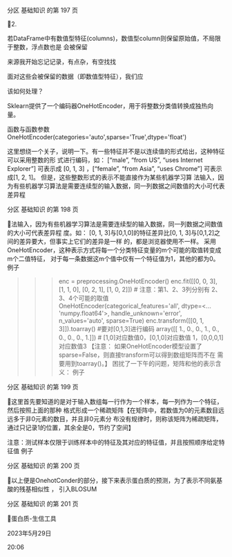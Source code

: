 分区 基础知识 的第 197 页

2.

若DataFrame中有数值型特征(columns)，数值型column则保留原始值，不局限于整数，浮点数也是
会被保留

来源我开始忘记记录，有点杂，有空找找

面对这些会被保留的数据（即数值型特征），我们应

该如何处理？

Sklearn提供了一个编码器OneHotEncoder，用于将整数分类值转换成独热向量。

函数与函数参数
OneHotEncoder(categories='auto',sparse='True',dtype='float')

这里想绕一个关子，说明一下。有一些特征并不是以连续值的形式给出，这种特征可以采用整数的形
式进行编码，如： [“male”, “from US”, “uses Internet Explorer”] 可表示成 [0, 1, 3] ，[“female”, “from
Asia”, “uses Chrome”] 可表示成[1, 2, 1]。 但是，这些整数形式的表示不能直接作为某些机器学习算
法输入，因为有些机器学习算法是需要连续型的输入数据，同一列数据之间数值的大小可代表差异程

分区 基础知识 的第 198 页

法输入，因为有些机器学习算法是需要连续型的输入数据，同一列数据之间数值的大小可代表差异程
度。如： [0, 1, 3]与[0,1,0]的特征差异比[0, 1, 3]与[0,1,2]之间的差异要大，但事实上它们的差异是一样
的，都是浏览器使用不一样。
采用OneHotEncoder，这种表示方式将每一个分类特征变量的m个可能的取值转变成m个二值特征，
对于每一条数据这m个值中仅有一个特征值为1，其他的都为0。
例子
>>> enc = preprocessing.OneHotEncoder()
>>> enc.fit([[0, 0, 3], [1, 1, 0], [0, 2, 1], [1, 0, 2]])  # 注意：第1、2、3列分别有
2、3、4个可能的取值
OneHotEncoder(categorical_features='all', dtype=<... 'numpy.float64'>,
       handle_unknown='error', n_values='auto', sparse=True)
>>> enc.transform([[0, 1, 3]]).toarray() #要对[0,1,3]进行编码
array([[ 1.,  0.,  0.,  1.,  0.,  0.,  0.,  0.,  1.]]) # [1,0]对应数值0，[0,1,0]对应数值
1，[0,0,0,1]对应数值3
【注意： 如果OneHotEncoder模型设置了sparse=False，则直接transform可以得到数组矩阵而不在
需要用到toarray()。】
困扰了一下午的问题，矩阵和他的表示含义：
例子

分区 基础知识 的第 199 页

这里首先要知道的是对于输入数组每一行作为一个样本，每一列作为一个特征，然后按照上面的那种
格式形成一个稀疏矩阵【在矩阵中，若数值为0的元素数目远远多于非0元素的数目，并且非0元素分
布没有规律时，则称该矩阵为稀疏矩阵，通过只记录1的位置，其余全是0，节约了空间】

注意：测试样本仅限于训练样本中的特征及其对应的特征值，并且按照顺序给定特征值
例子

分区 基础知识 的第 200 页

以上便是OnehotConder的部分，接下来表示蛋白质的预测，为了表示不同氨基酸的残基相似性 ，
引入BLOSUM

分区 基础知识 的第 201 页

蛋白质-生信工具

2023年5月29日

20:06